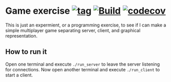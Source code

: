 # Game exercise [![tag](https://img.shields.io/github/tag/namelivia/game-exercise.svg)](https://github.com/namelivia/game-exercise/releases) [![Build](https://github.com/namelivia/game-exercise/workflows/Build/badge.svg)](https://github.com/namelivia/game-exercise/actions?query=workflow%3ABuild) [![codecov](https://codecov.io/gh/namelivia/game-exercise/branch/master/graph/badge.svg)](https://codecov.io/gh/namelivia/game-exercise)

This is just an expermient, or a programming exercise, to see if I can make a simple multiplayer game separating server, client, and graphical representation.

## How to run it

Open one terminal and execute `./run_server` to leave the server listening for connections.
Now open another terminal and execute `./run_client` to start a client.
